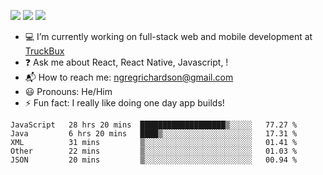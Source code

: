 [![](https://badgen.net/twitter/follow/ngregrichardson?icon=twitter)](https://twitter.com/ngregrichardson)
[![](https://badgen.net/badge/Support%20Me%20On/Ko%2Dfi/blue?icon=kofi)](https://ko-fi.com/ngregrichardson)
[![](https://badgen.net/badge/Support%20Me%20On/Liberapay/yellow)](https://liberapay.com/ngregrichardson)

- :computer: I’m currently working on full-stack web and mobile development at [TruckBux](https://truckbux.com)
- :question: Ask me about React, React Native, Javascript, !
- :mailbox_with_mail: How to reach me: <a href="mailto:ngregrichardson@gmail.com">ngregrichardson@gmail.com</a>
- :smiley: Pronouns: He/Him
- :zap: Fun fact: I really like doing one day app builds!

<!--START_SECTION:waka-->
```text
JavaScript   28 hrs 20 mins  ███████████████████▒░░░░░   77.27 % 
Java         6 hrs 20 mins   ████▒░░░░░░░░░░░░░░░░░░░░   17.31 % 
XML          31 mins         ▒░░░░░░░░░░░░░░░░░░░░░░░░   01.41 % 
Other        22 mins         ▒░░░░░░░░░░░░░░░░░░░░░░░░   01.03 % 
JSON         20 mins         ▒░░░░░░░░░░░░░░░░░░░░░░░░   00.94 % 
```
<!--END_SECTION:waka-->
